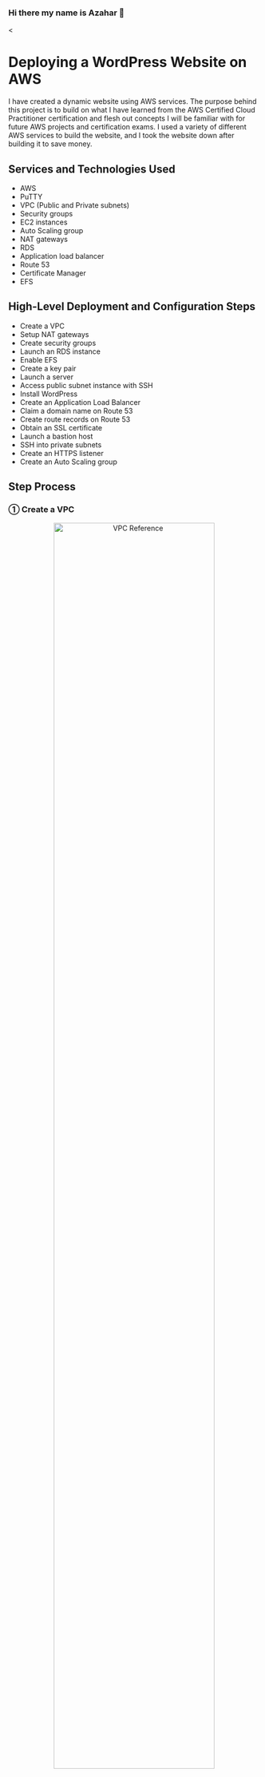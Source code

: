 ### Hi there my name is Azahar 👋

<<h1>Deploying a WordPress Website on AWS</h1>

I have created a dynamic website using AWS services. The purpose behind this project is to build on what I have learned from the AWS Certified Cloud Practitioner certification and flesh out concepts I will be familiar with for future AWS projects and certification exams. I used a variety of different AWS services to build the website, and I took the website down after building it to save money. 


<h2>Services and Technologies Used</h2>

- AWS
- PuTTY
- VPC (Public and Private subnets)
- Security groups
- EC2 instances
- Auto Scaling group
- NAT gateways
- RDS
- Application load balancer
- Route 53
- Certificate Manager
- EFS

<h2>High-Level Deployment and Configuration Steps</h2>

- Create a VPC
- Setup NAT gateways
- Create security groups
- Launch an RDS instance
- Enable EFS
- Create a key pair
- Launch a server
- Access public subnet instance with SSH
- Install WordPress
- Create an Application Load Balancer
- Claim a domain name on Route 53
- Create route records on Route 53
- Obtain an SSL certificate
- Launch a bastion host
- SSH into private subnets
- Create an HTTPS listener
- Create an Auto Scaling group

<h2>Step Process</h2>

<h3>&#9312; Create a VPC</h3>

<p align="center">
<img src="https://i.imgur.com/Tqq0xAr.jpg" height="80%" width="80%" alt="VPC Reference"/>
</p>

- A three-tier VPC will serve as the architecture for the project. The first tier will have the public subnets. The public subnets will host resources such as NAT gateways, an application load balancer, and eventually a bastion host. The second tier will host a private subnet. The web servers (EC2 instances) will be hosted there. The third tier will have another private subnet which will host the database necessary to complete the project. The subnets will be duplicated across multiple availability zones to increase fault tolerance and high availability. An internet gateway and route table will also be created to allow resources in the VPC to access the internet.

- The VPC will be created in the <b>N. Virginia region</b>. From the AWS Management console, navigate to the <b>VPC</b> service. In the VPCs menu, click <b>Create VPC</b>.
  - Give a name to the VPC <b>(Dev VPC)</b> and enter the IPv4 CIDR block <b>(10.0.0.0/16)</b>. Leave the rest of the settings as default and click <b>Create VPC</b>.

<p align="center">
<img src="https://i.imgur.com/4bpt43d.png" height="80%" width="80%" alt="Step 1-1"/>
</p>

- Next, DNS host names have to be enabled for the VPC that was created. Under <b>Actions</b>, select <b>Edit VPC settings</b>. Under <b>DNS settings</b>, make sure <b>Enable DNS resolution</b> and <b>Enable DNS hostnames</b> are checked and save the changes.

<p align="center">
<img src="https://i.imgur.com/RXp9haj.png" height="80%" width="80%" alt="Step 1-2"/>
</p>

<p align="center">
<img src="https://i.imgur.com/nnqQFcZ.png" height="80%" width="80%" alt="Step 1-3"/>
</p>

- An internet gateway will now be created for the VPC. On the left-hand menu, select <b>Internet Gateways</b>. Click <b>Create internet gateway</b>.
  - Give a name for the internet gateway <b>(Dev Internet Gateway)</b> and create it.

<p align="center">
<img src="https://i.imgur.com/P984xtj.png" height="80%" width="80%" alt="Step 1-4"/>
</p>

- After creating the internet gateway, it will have to be attached to the VPC. This is to ensure the VPC can communicate with the internet. There will be an option that says to <b>Attach to a VPC</b> after the internet gateway has been created.
  - One thing to note is that you can only attach one internet gateway to one VPC. When you go to attach an internet gateway to a VPC on AWS, you can only select VPCs that do not have internet gateways.

<p align="center">
<img src="https://i.imgur.com/VaRicio.png" height="80%" width="80%" alt="Step 1-5"/>
</p>

- Now that the internet gateway is attached to the VPC, public subnets will be created in two availability zones <b>(us-east-1a and us-east-1b)</b>.
  - Select the <b>Subnets</b> tab on the left-hand menu. Click <b>Create subnet</b>. When creating your public subnets, make sure the <b>Dev VPC</b> is selected. For the first public subnet, name it <b>Public Subnet AZ1</b> and make sure it is in the <b>us-east-1a</b> availability zone. Its IPv4 CIDR block should be <b>10.0.0.0/24</b>. For the second public subnet, name it <b>Public Subnet AZ2</b> and make sure it is in the <b>us-east-1b</b> availability zone. Its IPv4 CIDR block should be <b>10.0.1.0/24</b>.

<p align="center">
<img src="https://i.imgur.com/1QhrXhb.png" height="80%" width="80%" alt="Step 1-6"/>
</p>

<p align="center">
<img src="https://i.imgur.com/toddnWF.png" height="80%" width="80%" alt="Step 1-7"/>
</p>

- After the public subnets are created, the auto enable IP settings need to be enabled for both subnets. This means when an EC2 instance is launched in the subnets, the instances will be assigned an appropriate public IP address in order to communicate with the internet.
  - For each subnet, select them and click on <b>Edit subnet settings</b>. Make sure <b>Enable auto-assign public IPv4 address</b> is turned on for both subnets and save the changes.

<p align="center">
<img src="https://i.imgur.com/YJbkxaN.png" height="80%" width="80%" alt="Step 1-8"/>
</p>

<p align="center">
<img src="https://i.imgur.com/TxhpCUJ.png" height="80%" width="80%" alt="Step 1-9"/>
</p>

- A public route table will now be created.
  - Select the <b>Route Tables</b> tab on the left-hand menu. A route table was already created when the VPC was made. This is referred to as the main route table and is private by default. Click <b>Create route table</b> and name the new route table <b>Public Route Table</b>. It will be attached to the Dev VPC.
 
<p align="center">
<img src="https://i.imgur.com/s1gIgpk.png" height="80%" width="80%" alt="Step 1-10"/>
</p>

- A public route will be added to the route table that was made. This public route will route traffic to the internet.
  - Under the <b>Routes</b> tab for the Public Route Table, click <b>Edit Routes</b>. Add a new route where the <b>Destination</b> is <b>0.0.0.0/0</b> (this means all traffic) and the <b>Target</b> is the <b>Dev Internet Gateway</b>. Save the changes.

<p align="center">
<img src="https://i.imgur.com/5Nt9aoP.png" height="80%" width="80%" alt="Step 1-11"/>
</p>

<p align="center">
<img src="https://i.imgur.com/wuOursD.png" height="80%" width="80%" alt="Step 1-12"/>
</p>

- The next thing that needs to be done is to associate the public subnets with the public route table.
  - While under the menu for Public Route Table, open the <b>Subnet associations</b> tab and scroll to <b>Explicit subnet associations</b>. Click on <b>Edit subnet associations</b>. Select both public subnets and save the associations.

 <p align="center">
<img src="https://i.imgur.com/0csGYLF.png" height="80%" width="80%" alt="Step 1-13"/>
</p>

 <p align="center">
<img src="https://i.imgur.com/0zVDZug.png" height="80%" width="80%" alt="Step 1-14"/>
</p>

- In order to finish creating the VPC, the four private subnets need to be created.
  - On the left-hand menu, click on Subnets and create the private subnets for the VPC. When creating your private subnets, make sure the Dev VPC is selected. For the first private subnet, name it <b>Private App Subnet AZ1</b> and make sure it is in the <b>us-east-1a</b> availability zone. Its IPv4 CIDR block should be <b>10.0.2.0/24</b>. For the second private subnet, name it <b>Private App Subnet AZ2</b> and make sure it is in the <b>us-east-1b</b> availability zone. Its IPv4 CIDR block should be <b>10.0.3.0/24</b>. For the third private subnet, name it <b>Private Data Subnet AZ1</b> and make sure it is in the <b>us-east-1a</b> availability zone. Its IPv4 CIDR block should be <b>10.0.4.0/24</b>. For the fourth private subnet, name it <b>Private Data Subnet AZ2</b> and make sure it is in the <b>us-east-1b</b> availability zone. Its IPv4 CIDR block should be <b>10.0.5.0/24</b>.

<p align="center">
<img src="https://i.imgur.com/t5sHdIT.png" height="80%" width="80%" alt="Step 1-15"/>
</p>

<p align="center">
<img src="https://i.imgur.com/Frc068s.png" height="80%" width="80%" alt="Step 1-16"/>
</p>

<p align="center">
<img src="https://i.imgur.com/6UgkdLh.png" height="80%" width="80%" alt="Step 1-17"/>
</p>

<p align="center">
<img src="https://i.imgur.com/3wbbJrt.png" height="80%" width="80%" alt="Step 1-18"/>
</p>

- Before you continue, make sure all 6 subnets are in the correct Availability Zones. The project will rely heavily on all the subnets and all resources and data will flow across the VPC.

_<b>NOTE:</b> When you create a route to a route table, all the subnets associated within the route table will automatically become public. Subnets are private when the route table does not have a route. In the Route Tables tab, check each route table to confirm each subnet are where they belong as shown below. The private subnets should be in the main route table that was automatically created when the VPC was first made. This is because these subnets do not have explicit associations, unlike the public subnets. The main route table is routing traffic locally within the VPC._

<p align="center">
<img src="https://i.imgur.com/8wTlXJy.png" height="80%" width="80%" alt="Step 1-19"/>
</p>

<h3>&#9313; Create NAT gateways</h3>

<p align="center">
<img src="https://i.imgur.com/kFiYDfb.jpg" height="80%" width="80%" alt="Step 2"/>
</p>

- Two NAT gateways will be created within the first and second Availability Zones. One will be in Public Subnet AZ1 and will be tied to a new private route table via a route that will connect the two together. The route table will also be associated with the Private App Subnet AZ1 and Private Data Subnet AZ1 subnets within the VPC. The second NAT gateway wil be created in Public Subnet AZ1 and tied to a new private route table with a route. The second route table will be associated with the Private App Subnet AZ2 and Private Data Subnet AZ2 subnets within the VPC.
- On the AWS management console, navigate to the <b>VPC</b> service. Select <b>NAT Gateways</b> on the VPC Dashboard. Create the first NAT gateway in <b>Public Subnet AZ1</b>. Name it <b>NAT Gateway AZ1</b>. Make sure to click <b>Allocate Elastic IP</b> before creating the NAT gateway.

<p align="center">
<img src="https://i.imgur.com/xy6mj0E.png" height="80%" width="80%" alt="Step 2-1"/>
</p>

- Now that the NAT gateway is created, a private route table and the appropriate route will be created so there will be access to the internet. Call this new route table <b>Private Route Table AZ1</b> and put it in the Dev VPC. For the route, make sure the <b>Destination</b> is <b>0.0.0.0/0</b> and the <b>Target</b> is <b>NAT Gateway AZ1</b>.

<p align="center">
<img src="https://i.imgur.com/ZB8sq4W.png" height="80%" width="80%" alt="Step 2-2"/>
</p>

<p align="center">
<img src="https://i.imgur.com/GsrBCwU.png" height="80%" width="80%" alt="Step 2-3"/>
</p>

- The next step is to associate the route table with Private App Subnet AZ1 and Private Data Subnet AZ1. In Private Route Table AZ1, open the <b>Subnet associations</b> tab and click on <b>Edit subnet associations</b>. Select <b>Private App Subnet AZ1</b> and <b>Private Data Subnet AZ1</b> and save the associations.

<p align="center">
<img src="https://i.imgur.com/VNPTmid.png" height="80%" width="80%" alt="Step 2-4"/>
</p>

- Repeat the previous steps in order to create a NAT gateway in Public Subnet AZ2.
  - Name the second NAT gateway <b>NAT Gateway AZ2</b>.
  - Name the second route table <b>Private Route Table AZ2</b> and put it in the Dev VPC.
  - Add a route where the <b>Destination</b> is <b>0.0.0.0/0</b> and the <b>Target</b> is <b>NAT Gateway AZ2</b>.
  - Associate the route table with <b>Private App Subnet AZ2</b> and <b>Private Data Subnet AZ2</b>.

<h3>&#9314; Create Security Groups</h3>

<p align="center">
<img src="https://i.imgur.com/yw8HU3r.jpg" height="80%" width="80%" alt="Step 3"/>
</p>

- The above image details all the security groups that need to be created to continue with the project. The application load balancer will have a security group to allow internet traffic (HTTP and HTTPS). One security group will be dedicated to allow SSH access to EC2 instances using your IP address. (Any time an SSH security group is created, it is always best practice to limit the source to your IP address for safety.) A security group will be created for web servers in the Private App Subnets. The sources for this security group will be limited to the ALB and SSH security groups respectively. A security group will be created for the RDS database that will be hosted on the Private Data Subnets and the source will be from the Webserver security group. An EFS security group will be made for elastic file system and use previous security groups for the sources.
- On the AWS management console, navigate to the <b>VPC</b> service. On the VPC Dashboard, open the <b>Security Groups</b> tab. The first security group that will be created is the <b>ALB Security Group</b>. Click on <b>Create security group</b> to get started. Make sure the security group is in the Dev VPC. For Inbound rules, there will be two rules that will be added. For the <b>Type</b>, select <b>HTTP and HTTPS</b>. The <b>Sources</b> will come from <b>Anywhere</b>. To have this setting, input the CIDR block <b>0.0.0.0/0</b>. Click <b>Create security group</b> to confirm the settings.

<p align="center">
<img src="https://i.imgur.com/RHjr9gP.png" height="80%" width="80%" alt="Step 3-1"/>
</p>

<p align="center">
<img src="https://i.imgur.com/Bafkoaa.png" height="80%" width="80%" alt="Step 3-2"/>
</p>

- Create the rest of the security groups with the following settings:
  - <b>SSH Security Group</b> - VPC: Dev VPC, Inbound rules: SSH, Source: My IP
  - <b>Webserver Security Group</b> - VPC: Dev VPC, Inbound rules: HTTP, Source: ALB Security Group, Inbound rules: HTTPS, Source: ALB Security Group, Inbound rules: SSH, Source: SSH Security Group.
  - <b>Database Security Group</b> - VPC: Dev VPC, Inbound rules: MySQL/Aurora, Source: Webserver Security Group.
  - <b>EFS Security Group</b> - VPC: Dev VPC, Inbound rules: NFS, Source: Webserver Security Group, Inbound rules: SSH, Source: SSH Security Group.
- After the EFS Security Group is created, click on <b>Edit inbound rules</b> to add one more important rule:
  - Add an additional NFS rule where the source is from the EFS Security Group. This rule could not be added unless the security group was already created.

<p align="center">
<img src="https://i.imgur.com/LF15HvK.png" height="80%" width="80%" alt="Step 3-3"/>
</p>

<h3>&#9315; Create the RDS Instance</h3>

<p align="center">
<img src="https://i.imgur.com/mx6xtMG.jpg" height="80%" width="80%" alt="Step 4"/>
</p>

- The next step is to create a RDS database in the Private Data Subnets. On the AWS management console, navigate to the <b>RDS</b> service to get started. Before creating the RDS instance, subnet groups need to be created. They specify which subnets the RDS database will be created in. Select <b>Subnet groups</b> on the RDS Dashboard and click <b>Create DB subnet group</b>.
  - Name the group <b>database subnets</b> and place it in the Dev VPC. Under the <b>Add subnets</b> section, select the <b>us-east-1a</b> and <b>us-east-1b</b> Availability Zones. For <b>Subnets</b>, select the subnets with the CIDR blocks <b>10.0.4.0/24</b> and <b>10.0.5.0/24</b>. Click <b>Create</b> to make the subnet group.

<p align="center">
<img src="https://i.imgur.com/3N0vEt9.png" height="80%" width="80%" alt="Step 4-1"/>
</p>

- Now that the subnet group is created, it is time to make the database itself. Click on <b>Databases</b> on the left-hand menu and click on <b>Create database</b>. Use the following parameters to create the database:
  - <b>Creation method</b>: Standard create
  - <b>Engine options</b>: MySQL
  - <b>Engine Version</b>: MySQL 5.7 (The latest version of 5.7 as in the future, more updated versions will be released beyond when I created the website.)
  - <b>Templates</b>: Dev/Test
  - <b>DB instance identifier</b>: dev-rds-db
  - <b>Master username</b>: (Whatever you choose, in my case it is ernesto.)
  - <b>Master password</b>: (Whatever you choose, in my case it is Password1. Make sure you remember this password as there will be no way to retrieve it afterward.)
  - <b>DB instance class</b>: Burstable classes (db.t2.micro)
  - <b>VPC</b>: Dev VPC
  - <b>Subnet group</b>: database subnets
  - <b>VPC security group</b>: Choose existing (Database Security Group)
  - <b>Availability Zone</b>: us-east-1b
  - <b>Database authentication</b>: Password authentication
  - <b>Initial database name</b>: applicationdb (Make sure you expand Additional configuration to see this parameter, you must specify a name or else RDS will not make the database.)
- After the database is created (it will take a few minutes for AWS to create), click on the database indentifier name. Under the <b>Connectivity & security</b> tab, take note of the <b>Endpoint</b> of the database. This information will be used later when connecting to the database using an EC2 instance. Under the <b>Configuration</b> tab, take note of the <b>DB instance ID</b> and <b>DB name</b> as they will also be used to connect to the database.

<p align="center">
<img src="https://i.imgur.com/PGn58sg.png" height="80%" width="80%" alt="Step 4-2"/>
</p>

<p align="center">
<img src="https://i.imgur.com/IIeUG0w.png" height="80%" width="80%" alt="Step 4-3"/>
</p>

<h3>&#9316; Create the Elastic File System (EFS)</h3>

- Now that the RDS database is in place, it is time to create an EFS file system with mount targets in the Private Data Subnets in both Availability Zones. This is to ensure the web servers can have access to shared files.
- On the AWS management console, navigate to the <b>EFS</b> service and click <b>Create file system</b> and <b>Customize</b>. Use the following parameters to create the file system:
  - <b>Name</b>: Dev-EFS
  - <b>Encryption</b>: Check off Enable encryption of data at rest (This is to ensure we do not get charged for the encryption.)
  - <b>Tag key</b>: Name, Tag value: Dev-EFS
  - <b>VPC</b>: Dev VPC
  - <b>Mount targets</b>: us-east-1a, Private Data Subnet AZ1, EFS Security Group and us-east-1b, Private Data Subnet AZ2, EFS Security Group
  - <b>File system policy</b>: Leave everything as default

<p align="center">
<img src="https://i.imgur.com/8gXgWA4.png" height="80%" width="80%" alt="Step 5-1"/>
</p>

<p align="center">
<img src="https://i.imgur.com/T6798l6.png" height="80%" width="80%" alt="Step 5-2"/>
</p>

- Now that the elastic file system is created, click on the File system ID and click on <b>Attach</b>. _This information will be used later in the project to mount the file system._

<p align="center">
<img src="https://i.imgur.com/9XEGzAk.png" height="80%" width="80%" alt="Step 5-3"/>
</p>

<p align="center">
<img src="https://i.imgur.com/2ISmlXF.png" height="80%" width="80%" alt="Step 5-4"/>
</p>

<h3>&#9317; Create a Key Pair</h3>

- A key pair will now have to be created in order to progress further with the project. On the AWS management console, navigate to the <b>EC2</b> service. On the left-hand menu, click on <b>Key Pairs</b> and click <b>Create key pair</b>.
  - Name the key pair <b>(myec2key)</b> and make sure the Key pair type is <b>RSA</b>. The file format will be kept as .ppk because I will be using the key pair for use with PuTTY.

<p align="center">
<img src="https://i.imgur.com/NHsrLTe.png" height="80%" width="80%" alt="Step 6-1"/>
</p>

<p align="center">
<img src="https://i.imgur.com/iXgObty.png" height="80%" width="80%" alt="Step 6-2"/>
</p>

- When a key pair is made, two keys are generated: a public key and a private key. The key on the AWS console is the public key and it will be used in the EC2 instance when it is launched. The key that is downloaded on the computer is the private key and it will be used whenever SSH is used to access an instance.

<h3>&#9318; Launching a Setup Server</h3>

- An EC2 instance will be launched in Public Subnet AZ1 in order to install the website and move files to the EFS. On the AWS management console, navigate to the <b>EC2</b> service and select <b>Instances (running)</b>. Click on <b>Launch instances</b> to get started. Use the following parameters for the instance:
  - <b>Name</b>: Setup Server
  - <b>Application and OS Images</b>: Amazon Linux
  - <b>AMI</b>: Amazon Linux 2 AMI (Free tier eligible)
  - <b>Instance type</b>: t2.micro
  - <b>Key pair (login)</b>: myec2key
  - <b>VPC</b>: Dev VPC
  - <b>Subnet</b>: Public Subnet AZ1
  - <b>Firewall (security groups)</b>: SSH Security Group, ALB Security Group, Webserver Security Group

<p align="center">
<img src="https://i.imgur.com/0ZSMbeb.png" height="80%" width="80%" alt="Step 7-1"/>
</p>

<p align="center">
<img src="https://i.imgur.com/X87q45d.png" height="80%" width="80%" alt="Step 7-2"/>
</p>

<p align="center">
<img src="https://i.imgur.com/ut8LC58.png" height="80%" width="80%" alt="Step 7-3"/>
</p>

<h3>&#9319; Accessing the Public Subnet EC2 Instance</h3>

- Because I am using a Windows computer, I will be using PuTTY to SSH into the instance that was created. While it is possible to not use PuTTY because I am using a Windows 10 computer, I will still use PuTTY for practice.
- To SSH into the instance, copy the instance's <b>Public IPv4 address</b>. Within the <b>Session</b> tab of PuTTY, enter the <b>Host Name</b> ec2-user@(Public IPv4 address). In the <b>Connection</b> tab, expand <b>SSH</b> and expand <b>Auth</b>. Select <b>Credentials</b> under the <b>Auth</b> tab. Enter the private key that was downloaded to the computer when the key pair was created earlier in the project. After you click <b>Open</b>, you will successfully access the EC2 instance.

<p align="center">
<img src="https://i.imgur.com/P3r8ZZR.png" height="80%" width="80%" alt="Step 8-1"/>
</p>

<p align="center">
<img src="https://i.imgur.com/0UaATYQ.png" height="80%" width="80%" alt="Step 8-2"/>
</p>

<p align="center">
<img src="https://i.imgur.com/a7V4UkB.png" height="80%" width="80%" alt="Step 8-3"/>
</p>

<h3>&#9320; Installing WordPress</h3>

- Once the EC2 instance has been accessed through SSH, commands will have to be run in order to install the WordPress website. Before continuing, make sure that the relevant EFS mount data has been copied from a previous step in the project. In the EFS that was created earlier, the <b>Attach</b> menu will show the code that is necessary to mount the EFS. Make sure to copy the highlighted section in the image below.

<p align="center">
<img src="https://i.imgur.com/snqtoNi.png" height="80%" width="80%" alt="Step 9-1"/>
</p>

- Within the PuTTY session, run the following commands (and make sure to place the EFS code where specified and remove the parentheses around it):
  - sudo su
  - yum update -y
  - mkdir -p /var/www/html
  - sudo mount -t nfs4 -o nfsvers=4.1,rsize=1048576,wsize=1048576,hard,timeo=600,retrans=2,noresvport (EFS code):/ /var/www/html

- Now that the EFS has been mounted, Apache will have to be installed. Run the following commands:
  - sudo yum install -y httpd httpd-tools mod_ssl
  - sudo systemctl enable httpd
  - sudo systemctl start httpd

- Next, PHP 7.4 will be installed with the following commands:
  - sudo amazon-linux-extras enable php7.4
  - sudo yum clean metadata
  - sudo yum install php php-common php-pear -y
  - sudo yum install php-{cgi,curl,mbstring,gd,mysqlnd,gettext,json,xml,fpm,intl,zip} -y

- MySQL 5.7 will be installed with these commands:
  - sudo rpm -Uvh https://dev.mysql.com/get/mysql57-community-release-el7-11.noarch.rpm
  - sudo rpm --import https://repo.mysql.com/RPM-GPG-KEY-mysql-2022
  - sudo yum install mysql-community-server -y
  - sudo systemctl enable mysqld
  - sudo systemctl start mysqld

- Some web files will need to have their permissions changed. Run these commands to set the permissions:
  - sudo usermod -a -G apache ec2-user
  - sudo chown -R ec2-user:apache /var/www
  - sudo chmod 2775 /var/www && find /var/www -type d -exec sudo chmod 2775 {} \;
  - sudo find /var/www -type f -exec sudo chmod 0664 {} \;
  - chown apache:apache -R /var/www/html

- The WordPress files will now be downloaded and moved to the html directory with the following commands:
  - wget https://wordpress.org/latest.tar.gz
  - tar -xzf latest.tar.gz
  - cp -r wordpress/* /var/www/html/
 
- A WordPress configuration file will have to be created and modified. Run these commands:
  - cp /var/www/html/wp-config-sample.php /var/www/html/wp-config.php
  - nano /var/www/html/wp-config.php

<p align="center">
<img src="https://i.imgur.com/oWHtG8G.png" height="80%" width="80%" alt="Step 9-2"/>
</p>

- Within the text editor for the configuration file, some information needs to be inserted from the RDS instance that was created earlier in the project. Go to the <b>RDS</b> console from AWS to get this information. In the database that was created, open the <b>Configuration</b> tab to get the necessary information.
  - Copy the <b>DB name</b> from the <b>Configuration</b> tab and replace it where database_name_here is.

_<b>NOTE:</b> Make sure to copy the DB name and <b>NOT</b> the DB instance ID. They refer to different things and are not the same. Make sure what you are copying is the DB name. Refer to the image below. The Database instance ID is highlighted here. DB name is located underneath it._

<p align="center">
<img src="https://i.imgur.com/ikK6jvP.png" height="80%" width="80%" alt="Step 9-3"/>
</p>

- The next things to change in the file are the username and password for the RDS database. Enter the master username and password for the database when it was created. Replace username_here and password_here respectively.
- The next thing to change is the database hostname in the file. The database hostname will be the endpoint of the RDS instance. Return to the RDS console and open the <b>Connectivity & security</b> tab. Copy the endpoint and replace localhost within the configuration file.

<p align="center">
<img src="https://i.imgur.com/SzI29kR.png" height="80%" width="80%" alt="Step 9-4"/>
</p>

- Now that the necessary information is inserted in the configuration file, the EC2 instance will now be able to connect to the RDS instance. Save all the changes and run the last command to restart the Apache web server:
  - service httpd restart
- Return to the EC2 console and copy the <b>Public IPv4 address</b> of the Setup Server. Open a new tab in the web browser and paste the IPv4 address. When everything has been configured correctly, a WordPress welcome page will be shown. Enter the necessary information to create the admin account and website. The Setup Server cannot be deleted yet as the next step is to create the application load balancer.

<p align="center">
<img src="https://i.imgur.com/TFawYpa.png" height="80%" width="80%" alt="Step 9-5"/>
</p>

<p align="center">
<img src="https://i.imgur.com/xW5Phri.png" height="80%" width="80%" alt="Step 9-6"/>
</p>

<h3>&#9321; Create the Application Load Balancer</h3>

- An application load balancer will be created to distribute web traffic across EC2 instances in the Private App Subnets in the VPC. Before creating the application load balancer, new EC2 instances will be launched in the Private App Subnets. Navigate to the <b>EC2</b> service to get started. Launch an instance with the following configurations:
  - <b>Name and Tags</b>: Name, Webserver AZ1
  - <b>Application and OS Images</b>: Amazon Linux 2 AMI (free tier eligible)
  - <b>Instance type</b>: t2.micro
  - <b>Key pair</b>: myec2key (the key pair that you created earlier)
  - <b>VPC</b>: Dev VPC
  - <b>Subnet</b>: Private App Subnet AZ1
  - <b>Firewall (security groups)</b>: Web Server Security Group
- For the user data, some commands will be pasted in. This means that the commands will be run whenever the instance is booting up. Before pasting the commands in the user data, return to the <b>EFS</b> console and obtain the mount data that was previously used to install WordPress earlier in the project.

<p align="center">
<img src="https://i.imgur.com/mnUdGeu.png" height="80%" width="80%" alt="Step 10-1"/>
</p>

- Paste the following script into the user data section of the EC2 instance creation menu (and replace the EFS data where specified):
  - #!/bin/bash
  - yum update -y
  - sudo yum install -y httpd httpd-tools mod_ssl
  - sudo systemctl enable httpd
  - sudo systemctl start httpd
  - sudo amazon-linux-extras enable php7.4
  - sudo yum clean metadata
  - sudo yum install php php-common php-pear -y
  - sudo yum install php-{cgi,curl,mbstring,gd,mysqlnd,gettext,json,xml,fpm,intl,zip} -y
  - sudo rpm -Uvh https://dev.mysql.com/get/mysql57-community-release-el7-11.noarch.rpm
  - sudo rpm --import https://repo.mysql.com/RPM-GPG-KEY-mysql-2022
  - sudo yum install mysql-community-server -y
  - sudo systemctl enable mysqld
  - sudo systemctl start mysqld
  - echo "(EFS data):/ /var/www/html nfs4 nfsvers=4.1,rsize=1048576,wsize=1048576,hard,timeo=600,retrans=2 0 0" >> /etc/fstab
  - mount -a
  - chown apache:apache -R /var/www/html
  - sudo service httpd restart
 
<p align="center">
<img src="https://i.imgur.com/rWC269n.png" height="80%" width="80%" alt="Step 10-2"/>
</p>

- Launch a second EC2 instance while the first one is being made and use the following configurations:
  - <b>Name and Tags</b>: Key - Name, Value - Webserver AZ2
  - <b>Application and OS Images</b>: Amazon Linux 2 AMI (free tier eligible)
  - <b>Instance type</b>: t2.micro
  - <b>Key pair</b>: myec2key (the key pair that you created earlier)
  - <b>VPC</b>: Dev VPC
  - <b>Subnet</b>: Private App Subnet AZ2
  - <b>Firewall (security groups)</b>: Web Server Security Group
  - <b>User data</b>: the same user data script that was used in the first instance

- After creating the two EC2 instances, the next step is to create the target group and put the instances in the target group to allow the application load balancer to route traffic to them. On the left-hand menu, open the <b>Target Groups</b> tab and click on <b>Create target group</b>. Use the following configurations to make the target group:
  - <b>Target type</b>: Instances
  - <b>Name</b>: Dev-TG
  - <b>Protocol</b>: HTTP
  - <b>VPC</b>: Dev VPC
  - <b>Advanced health check settings - Success codes</b>: 200,301,302
  - <b>Register targets</b>: Webserver AZ1 and Webserver AZ2 (click on Include as pending below to confirm the choices)

<p align="center">
<img src="https://i.imgur.com/NtCmQyg.png" height="80%" width="80%" alt="Step 10-3"/>
</p>

- The next step is to create the application load balancer. Select <b>Load Balancers</b> on the left-hand menu and click on <b>Create load balancer</b>. Use these configurations to create the application load balancer:
  - <b>Load balancer name</b>: Dev-ALB
  - <b>Scheme</b>: Internet-facing
  - <b>IP address type</b>: IPv4
  - <b>VPC</b>: Dev VPC
  - <b>Mappings</b>: us-east-1a - Public Subnet AZ, us-east-1b - Public Subnet AZ2
  - <b>Security groups</b>: ALB Security Group
  - <b>Listener HTTP 80 Default Action</b>: Forward to Dev-TG

- After the application load balancer is active, copy the DNS name and paste it in a new browser tab. The website can now be accessed using the DNS name of the application load balancer.

<p align="center">
<img src="https://i.imgur.com/D2plyij.png" height="80%" width="80%" alt="Step 10-4"/>
</p>

<p align="center">
<img src="https://i.imgur.com/vC2fNyf.png" height="80%" width="80%" alt="Step 10-5"/>
</p>

- Any time the address is changed, it is necessary to go into the WordPress settings as an admin and change the domain address there. Before accessing the settings, copy the domain name of the application load balancer. After the domain name, type /wp-admin and press Enter. You will be prompted to log in as the admin using the WordPress crendentials when the website was first made. Click on <b>Settings</b> and paste the domain address in the <b>WordPress Address</b> and <b>Site Address</b> boxes (remove the / at the end of the address if it is retained).

<p align="center">
<img src="https://i.imgur.com/NSlCbst.png" height="80%" width="80%" alt="Step 10-6"/>
</p>

<p align="center">
<img src="https://i.imgur.com/p3LzW2V.png" height="80%" width="80%" alt="Step 10-7"/>
</p>

- Now that the instances are launched in the Private App Subnets and the website can be accessed via the DNS name of the application load balancer, there is no need to have the Setup Server running. Terminate the Setup Server on the EC2 console.

<p align="center">
<img src="https://i.imgur.com/rVWN8te.png" height="80%" width="80%" alt="Step 10-8"/>
</p>

<h3>&#9322; Register a Domain Name</h3>

- A domain name will be registered with Route 53 to be used as the url for the WordPress website. This domain name will be used instead of the DNS name of the application load balancer. Navigate to the <b>Route 53</b> service on AWS to get started. Click on <b>Registered domains</b> to get started.
  - I am registering ernestoawswebsitelab.com for the purposes of the project. It will cost $13 to register the domain name. Enter the contact information to complete the transaction and make sure privacy protection is enabled. Give at least 15 minutes for the domain name to be registered. It may take longer for the registration to go through, just be patient.
 
_<b>NOTE:</b> This project can use any domain that you own, even ones that are regsitered with other providers such as GoDaddy. Route 53 is used for the purposes of the project._
 
<p align="center">
<img src="https://i.imgur.com/axFpFkN.png" height="80%" width="80%" alt="Step 11-1"/>
</p>

<p align="center">
<img src="https://i.imgur.com/yaxmGAz.png" height="80%" width="80%" alt="Step 11-2"/>
</p>

<p align="center">
<img src="https://i.imgur.com/2pBLEFk.png" height="80%" width="80%" alt="Step 11-3"/>
</p>

<h3>&#9323; Create a Record Set</h3>

- After getting a registered domain name, a record set will be created in Route 53 to access the website with the domain name. Navigate to the <b>Route 53</b> service and click on <b>Hosted zones</b> to get started. Select the domain name and click on <b>Create record</b>. Use the following configurations to create the record:
  - <b>Record name</b>: www
  - <b>Record type</b>: A
  - Toggle <b>Alias</b> next to Route Traffic to
  - <b>Route Traffic to</b>: Alias to Application and Classic Load Balancer
  - <b>Region</b>: US East (N. Virginia) [us-east-1]
  - <b>Load balancer</b>: The application load balancer created earlier

<p align="center">
<img src="https://i.imgur.com/NNt8evg.png" height="80%" width="80%" alt="Step 12-1"/>
</p>

- Now that the record set is made, the website can now be accessed using the domain name. Select the record that was created and copy the record name. Paste the record name into a new browser tab and the website will be accessed.

<p align="center">
<img src="https://i.imgur.com/RBD6WfA.png" height="80%" width="80%" alt="Step 12-2"/>
</p>

<p align="center">
<img src="https://i.imgur.com/ecG8l6L.png" height="80%" width="80%" alt="Step 12-3"/>
</p>

- Since the domain name has changed once again, it is time to update the WordPress URL settings to reflect this. Repeat the steps from updating the URL name after creating the application load balancer.

<p align="center">
<img src="https://i.imgur.com/IKBY67i.png" height="80%" width="80%" alt="Step 12-4"/>
</p>

<p align="center">
<img src="https://i.imgur.com/okdHD17.png" height="80%" width="80%" alt="Step 12-5"/>
</p>

<p align="center">
<img src="https://i.imgur.com/MfEgxox.png" height="80%" width="80%" alt="Step 12-6"/>
</p>

- The site URL will now be the domain name!

<h3>&#9324; Register an SSL Certificate</h3>

- SSL certificates are necessary to encrypt traffic between the web servers and web browser. This is a concept referred to as encryption in transit. All traffic from the website is currently not secure. The website will now have an appropriate SSL certificate using the Certificate Manager service on AWS. Request a public certificate from <b>Certificate Manager</b> to get started.

<p align="center">
<img src="https://i.imgur.com/Q5qIP9u.png" height="80%" width="80%" alt="Step 13-1"/>
</p>

- For domain names, enter the domain name that you have. Enter a second domain name and include the *. wildcard before the domain name again. Refer to the image below to see how to input the domain names. Make sure to select <b>DNS validation</b> and the <b>RSA 2048</b> key algorithm before requesting the certificate. 

<p align="center">
<img src="https://i.imgur.com/jYpOVNq.png" height="80%" width="80%" alt="Step 13-2"/>
</p>

- When the certificate is pending validation, record sets need to be created in Route 53. This is to validate that the domain name belongs to the rightful owner. Click <b>Create records</b> in Route 53 and select the two domain names (this includes the wildcard that was created) to create the records. Wait a few minutes and refresh the page to see that the certificate has been issued.

<p align="center">
<img src="https://i.imgur.com/Iw6W4Px.png" height="80%" width="80%" alt="Step 13-3"/>
</p>

<p align="center">
<img src="https://i.imgur.com/lcyJQpC.png" height="80%" width="80%" alt="Step 13-4"/>
</p>

<p align="center">
<img src="https://i.imgur.com/08pcLbA.png" height="80%" width="80%" alt="Step 13-5"/>
</p>

<h3>&#9325; Launch a Bastion Host</h3>

- In order to SSH into the instances in the private subnets, an EC2 instance needs to be launched in a public subnet. This instance is called a bastion host. First, the instance in the public subnet needs to be accessed with SSH. From the public subnet instance, SSH into the private subnet. Navigate to the <b>EC2</b> service and create a new instance to get started. Use the following configurations to make the bastion host:
  - <b>Name</b>: Bastion Host
  - <b>Application and OS Images</b>: Amazon Linux
  - <b>Amazon Machine Image</b>: Amazon Linux 2 AMI (free tier eligible)
  - <b>Instance type</b>: t2.micro
  - <b>Key pair</b>: myec2key
  - <b>VPC</b>: Dev VPC
  - <b>Subnet</b>: Public Subnet AZ1
  - <b>Auto-assign Public IP</b>: Enable
  - <b>Firewall (security groups)</b>: SSH Security Group
 
<h3>&#9326; SSH into Private Subnets</h3>

- Now that the bastion host has been created, it is possible to SSH into the private subnets on the VPC. In order to do so, a PuTTY authentication agent known as Pageant needs to be installed. Search for PuTTY and select the search result that has greenend.org in the URL. Scroll down the Alternative binary files list and download and install Pageant from there.

<p align="center">
<img src="https://i.imgur.com/QDLNyEa.png" height="80%" width="80%" alt="Step 15-1"/>
</p>

- When you run Pageant, it will be a hidden icon on the bottom right. Click on its icon to open it. Click<b>Add Key</b> to add the private key on the computer and close the application. Once the key has been added to Pageant, it is possible to SSH into the private subnets.

<p align="center">
<img src="https://i.imgur.com/CD7l7TO.png" height="80%" width="80%" alt="Step 15-2"/>
</p>

- SSH into the bastion host to get started. Copy the bastion host's <b>Public IPv4 address</b> and open PuTTY. For the <b>host name</b>, enter ec2-user@(IPv4 address). Expand the <b>SSH</b> tab and select <b>Auth</b>. Check <b>Allow agent forwarding</b> and click <b>Open</b> to access the bastion host. You will know if you have accessed the bastion host if the IP address on PuTTY matches the <b>Private IPv4 address</b> of the bastion host on the AWS console.

<p align="center">
<img src="https://i.imgur.com/s6X4Mjv.png" height="80%" width="80%" alt="Step 15-3"/>
</p>

<p align="center">
<img src="https://i.imgur.com/L8WFnQR.png" height="80%" width="80%" alt="Step 15-4"/>
</p>

<p align="center">
<img src="https://i.imgur.com/BODeBt4.png" height="80%" width="80%" alt="Step 15-5"/>
</p>

- It is now possible to SSH into a Private App Subnet. On the AWS console, select <b>Webserver AZ1</b> and copy its <b>Private IPv4 address</b>. On PuTTY, enter the following command:
  - ssh ec2-user@(Private IP address)

<p align="center">
<img src="https://i.imgur.com/ZqIRIF8.png" height="80%" width="80%" alt="Step 15-6"/>
</p>

<h3>&#9327; Create an HTTPS Listener</h3>

- The application load balancer will need an HTTPS listener now that the SSL certificate has been issued. It is needed in order to secure the website. Navigate to the <b>Load Balancers</b> tab in the <b>EC2</b> service. Select <b>Dev-ALB</b> and scroll to the <b>Listeners and rules</b> section.

<p align="center">
<img src="https://i.imgur.com/tTRVKCu.png" height="80%" width="80%" alt="Step 16-1"/>
</p>

- Click <b>Add listener</b> and use the following configurations:
  - <b>Protocol</b>: HTTPS
  - <b>Action types</b>: Forward to target groups
  - <b>Target group</b>: Dev-TG
  - <b>Default SSL/TLS certificate</b>: The certificate that you created earlier
 
<p align="center">
<img src="https://i.imgur.com/DVnn84n.png" height="80%" width="80%" alt="Step 16-2"/>
</p>

<p align="center">
<img src="https://i.imgur.com/OWraWri.png" height="80%" width="80%" alt="Step 16-3"/>
</p>

- The HTTPS listener will be edited after it has been created. This will allow HTTP traffic to be redirected to HTTPS. Select the <b>HTTP listener</b> and click <b>Edit listener</b>.

<p align="center">
<img src="https://i.imgur.com/BiRNsbl.png" height="80%" width="80%" alt="Step 16-4"/>
</p>

- Under <b>Default actions</b>, select <b>Redirect to URL</b>. The <b>Protocol</b> should be <b>HTTPS</b>. Save the changes.

<p align="center">
<img src="https://i.imgur.com/JYviuw6.png" height="80%" width="80%" alt="Step 16-5"/>
</p>

- The next step is to SSH into one of the Private App Subnets. <b>Webserver AZ1</b> will accessed via the bastion host.
  - Escalate to root privileges with the command <b>sudo su</b>. Now that you are the root user, enter this command:
  - nano /var/www/html/wp-config.php

<p align="center">
<img src="https://i.imgur.com/nJGR5Kw.png" height="80%" width="80%" alt="Step 16-6"/>
</p>

- While in the text editor, paste the following code into the text editor in the location specified within the image.

<p align="center">
<img src="https://i.imgur.com/A3w4TLE.png" height="80%" width="80%" alt="Step 16-7"/>
</p>

<p align="center">
<img src="https://i.imgur.com/biow1us.png" height="80%" width="80%" alt="Step 16-8"/>
</p>

- Now that the configuration file has been modified, access the website in a new tab. Enter the domain name with <b>HTTPS</b> in the URL. When the website is accessed, the connection is now secure. Because the URL has changed again, update the WordPress settings as an admin to reflect the change.

<p align="center">
<img src="https://i.imgur.com/shuvAaU.png" height="80%" width="80%" alt="Step 16-9"/>
</p>

<p align="center">
<img src="https://i.imgur.com/dqhp8xe.png" height="80%" width="80%" alt="Step 16-10"/>
</p>

<p align="center">
<img src="https://i.imgur.com/4tadVoA.png" height="80%" width="80%" alt="Step 16-11"/>
</p>

<h3>&#9328; Create an Auto Scaling Group</h3>

- An auto scaling group will be made to dynamically create and scale web servers in the Private App Subnets. This is to make the website highly available, scalable, fault-tolerant, and elastic. Before making the auto scaling group, <b>terminate Webserver AZ1 and AZ2</b> from the <b>EC2</b> console.

<p align="center">
<img src="https://i.imgur.com/FoXfHP1.png" height="80%" width="80%" alt="Step 17-1"/>
</p>

- A launch template will be made to contain the configurations of the EC2 instances that are created in the auto scaling gorup. Select <b>Launch Templates</b> from the land-hand menu and click <b>Create launch template</b>. Use the following configurations to create the launch template:
  - <b>Launch template name</b>: Dev-Launch-Template
  - <b>Description</b>: Launch Template for ASG
  - <b>Enable Auto Scaling guidance</b>
  - <b>Application and OS Images</b>: Amazon Linux
  - <b>Amazon Machine Image</b>: Amazon Linux 2 AMI (free tier eligible)
  - <b>Instance type</b>: t2.micro
  - <b>Key pair</b>: myec2key
  - <b>Firewall (security groups)</b>: Web Server Security Group
- Before creating the launch template, insert the same script used to create the EC2 instance for the application load balancer (and make sure the EFS data is correct) into the user data.

<p align="center">
<img src="https://i.imgur.com/jDeOgMq.png" height="80%" width="80%" alt="Step 17-2"/>
</p>

<p align="center">
<img src="https://i.imgur.com/7Ba46zW.png" height="80%" width="80%" alt="Step 17-3"/>
</p>

- Now that the launch template is made, the auto scaling group can now be created. Select <b>Auto Scaling Groups</b> on the left-hand menu and click <b>Create Auto Scaling group</b>. Use the following configurations to create the Auto Scaling group:
  - <b>Auto Scaling gorup name</b>: Dev-ASG
  - <b>Launch template</b> (_<b>NOT</b>_ Launch configuration): Dev-Launch-Template
  - <b>VPC</b>: Dev VPC
  - <b>Availabilty Zones and subnets</b>: Private App Subnet AZ1 and Private App Subnet AZ2
  - <b>Load balancing</b>: Attach to an existing load balancer
  - <b>Attach to an existing load balancer</b>: Choose from your load balancer target groups
  - <b>Existing load balancer target groups</b>: Dev-TG | HTTP
  - <b>Additional health check types</b>: Turn on Elastic Load Balancing health checks
  - <b>Monitoring</b>: Enable group metrics collection within CloudWatch
  - <b>Group size</b>: Desired capacity - 2, Minimum capacity - 1, Maximum capacity - 4
  - <b>Add notifications</b>: Create a topic named Default_CloudWatch_Alarms_Topic with your email as the recipient
  - <b>Tags</b>: Key - Name, Value - ASG-Webserver
- After creating the Auto Scaling group, the group will now make two new instances based on the launch template.

<p align="center">
<img src="https://i.imgur.com/kiL3Pao.png" height="80%" width="80%" alt="Step 17-4"/>
</p>

<p align="center">
<img src="https://i.imgur.com/DcUxO0T.png" height="80%" width="80%" alt="Step 17-5"/>
</p>

- The website will take a few minutes to become online once again because the instances need to be created. Their status can be checked in the <b>Target Groups</b> tab. The <b>Health status</b> will show whether or not an instance is healthy. If the health status is unhealthy, wait a few minutes to allow all the user data script to run and install the software. Refreshing the page will update the status to healthy after time has passed.

<p align="center">
<img src="https://i.imgur.com/VJxwuUQ.png" height="80%" width="80%" alt="Step 17-6"/>
</p>

- All that is left is to log in to the website as an admin and customize the website. The <b>Appearance</b> tab on WordPress will allow different themes and other customization items to be used to make the website more presentable.

<p align="center">
<img src="https://i.imgur.com/zisDtwJ.png" height="80%" width="80%" alt="Step 17-7"/>
</p>

- The website is now complete!

<h3>&#9329; Clean Up</h3>

- I took down the website in order to save money because AWS charges based on waht resources are used and for how long. Resources will have to be deleted in a specific order because some resources are reliant on other resources and they won't be deleted otherwise. If you would like to save on money and take down the website, delete the resources in this order:
  - Auto Scaling group
  - Launch template
  - Application load balancer
  - Target Group
  - RDS instance
  - Bastion host
  - EFS
  - Security groups (except for the default security group)
  - NAT gateways
  - VPC
  - Elastic IPs (AWS will charge elastic IPs that are unusued and are not associated with a resource)
  - Record Set (A record)
 
<h2>Lessons Learned </h2>

This project has made me become more familiar with the services offered in AWS. The website is reliant on many different components that work together to keep it afloat. I was already familiar with some of the services because I studied for the AWS Certified Cloud Practitioner. I previously studied for the Solutions Architect Associate exam, but I have not taken the exam. While doing this project, I refered to some of the notes I took while studying for the Solutions Architect Associate exam. I did not have any problems making the website because I tackled each task one step at a time. At a glance, there is a lot of work that needs to be done to make a dynamic website on AWS. I thought I would be overwhelemed, but that was far from the truth. Now, I have a much deeper understanding of how to handle certain tasks when using services on AWS in order to make future projects work.
